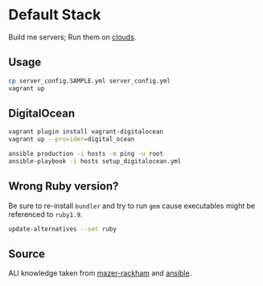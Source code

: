 # Default Stack

Build me servers; Run them on [clouds](https://www.youtube.com/watch?v=3acIH2PhMe0).

## Usage

```sh
cp server_config.SAMPLE.yml server_config.yml
vagrant up
```


## DigitalOcean

```sh
vagrant plugin install vagrant-digitalocean
vagrant up --provider=digital_ocean

ansible production -i hosts -m ping -u root
ansible-playbook -i hosts setup_digitalocean.yml
```

## Wrong Ruby version?

Be sure to re-install `bundler` and try to run `gem` cause executables might be referenced to `ruby1.9`.

```sh
update-alternatives --set ruby
```

## Source

ALl knowledge taken from [mazer-rackham](https://github.com/jlund/mazer-rackham) and [ansible](https://github.com/eduardodeoh/ansible).
